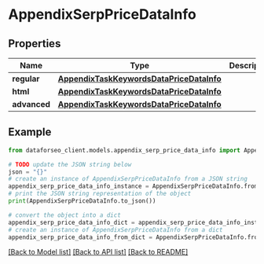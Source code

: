 # AppendixSerpPriceDataInfo


## Properties

Name | Type | Description | Notes
------------ | ------------- | ------------- | -------------
**regular** | [**AppendixTaskKeywordsDataPriceDataInfo**](AppendixTaskKeywordsDataPriceDataInfo.md) |  | [optional] 
**html** | [**AppendixTaskKeywordsDataPriceDataInfo**](AppendixTaskKeywordsDataPriceDataInfo.md) |  | [optional] 
**advanced** | [**AppendixTaskKeywordsDataPriceDataInfo**](AppendixTaskKeywordsDataPriceDataInfo.md) |  | [optional] 

## Example

```python
from dataforseo_client.models.appendix_serp_price_data_info import AppendixSerpPriceDataInfo

# TODO update the JSON string below
json = "{}"
# create an instance of AppendixSerpPriceDataInfo from a JSON string
appendix_serp_price_data_info_instance = AppendixSerpPriceDataInfo.from_json(json)
# print the JSON string representation of the object
print(AppendixSerpPriceDataInfo.to_json())

# convert the object into a dict
appendix_serp_price_data_info_dict = appendix_serp_price_data_info_instance.to_dict()
# create an instance of AppendixSerpPriceDataInfo from a dict
appendix_serp_price_data_info_from_dict = AppendixSerpPriceDataInfo.from_dict(appendix_serp_price_data_info_dict)
```
[[Back to Model list]](../README.md#documentation-for-models) [[Back to API list]](../README.md#documentation-for-api-endpoints) [[Back to README]](../README.md)


